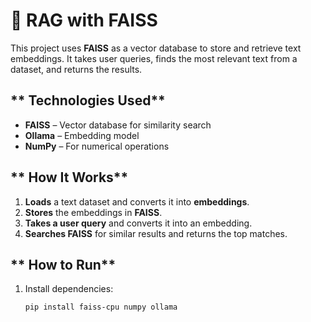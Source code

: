 # **📌 RAG with FAISS**  

This project uses **FAISS** as a vector database to store and retrieve text embeddings. It takes user queries, finds the most relevant text from a dataset, and returns the results.  

## ** Technologies Used**  
- **FAISS** – Vector database for similarity search  
- **Ollama** – Embedding model  
- **NumPy** – For numerical operations  

## ** How It Works**  
1. **Loads** a text dataset and converts it into **embeddings**.  
2. **Stores** the embeddings in **FAISS**.  
3. **Takes a user query** and converts it into an embedding.  
4. **Searches FAISS** for similar results and returns the top matches.  

## ** How to Run**  
1. Install dependencies:  
   ```bash
   pip install faiss-cpu numpy ollama
